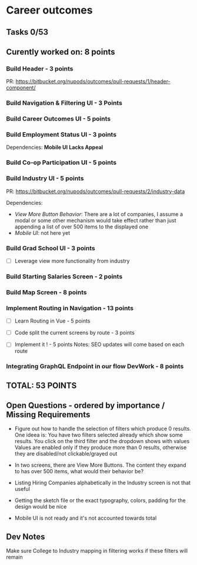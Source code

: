 # Career outcomes
## Tasks 0/53
## Curently worked on: 8 points

### Build Header  - 3 points
PR: https://bitbucket.org/nupods/outcomes/pull-requests/1/header-component/

### Build Navigation & Filtering UI - 3 Points

### Build Career Outcomes UI - 5 points

### Build Employment Status UI - 3 points
Dependencies: **Mobile UI** **Lacks Appeal**

### Build Co-op Participation UI - 5 points

### Build Industry UI - 5 points
PR: https://bitbucket.org/nupods/outcomes/pull-requests/2/industry-data

Dependencies: <br />

- *View More Button Behavior*: There are a lot of companies, I assume a modal or some other mechanism would take effect rather than just appending a list of over 500 items to the displayed one  <br />
- *Mobile UI*: not here yet

### Build Grad School UI - 3 points
- [ ] Leverage view more functionality from industry

### Build Starting Salaries Screen - 2 points

### Build Map Screen - 8 points

### Implement Routing in Navigation - 13 points
- [ ] Learn Routing in Vue - 5 points
- [ ] Code split the current screens by route - 3 points
- [ ] Implement it ! - 5 points
Notes: SEO updates will come based on each route


### Integrating GraphQL Endpoint in our flow DevWork - 8 points

## TOTAL: 53 POINTS 

## Open Questions - ordered by importance / Missing Requirements
- Figure out how to handle the selection of filters which produce 0 results.
One ideea is:
    You have two filters selected already which show some results.
    You click on the third filter and the dropdown shows with values
    Values are enabled only if they produce more than 0 results, otherwise they 
    are disabled/not clickable/grayed out

- In two screens, there are View More Buttons. The content they expand to
has over 500 items, what would their behavior be?

- Listing Hiring Companies alphabetically in the Industry screen is not that useful

- Getting the sketch file or the exact typography, colors, padding for the design
would be nice

- Mobile UI is not ready and it's not accounted towards total


## Dev Notes
Make sure College to Industry mapping in filtering works if these filters will remain
